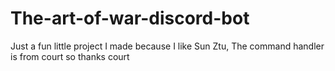 # The-art-of-war-discord-bot
Just a fun little project I made because I like Sun Ztu, The command handler is from court so thanks court
